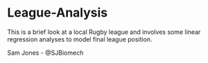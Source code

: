# League-Analysis
This is a brief look at a local Rugby league and involves some linear regression analyses to model final league position.

Sam Jones - @SJBiomech
